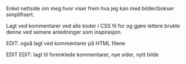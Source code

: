 <p>Enkel nettside om meg hvor viser frem hva jeg kan med bilder/bokser simplifisert.</p>

<p>Lagt ved kommentarer ved alle koder i CSS fil for og gjøre lettere brukte denne ved seinere anledninger som inspirasjon.</p>

<p>EDIT: også lagt ved kommentarer på HTML filene</p>

<p>EDIT EDIT: lagt til forenklede kommentarer, nye sider, nytt bilde</p>
